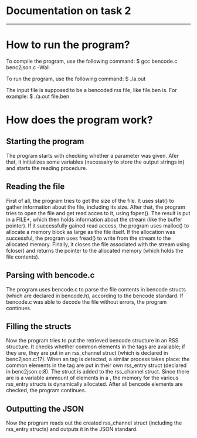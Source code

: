 # Documentation on task 2
-------------------------
# How to run the program?

To compile the program, use the following command:
$ gcc bencode.c benc2json.c -Wall

To run the program, use the following command:
$ ./a.out <inputfile>

The input file is supposed to be a bencoded rss file, like file.ben is. For example:
$ ./a.out file.ben

# How does the program work?
## Starting the program
The program starts with checking whether a parameter was given. Afer that, it initializes some variables (necessairy to store the output strings in) and starts the reading procedure.

## Reading the file
First of all, the program tries to get the size of the file. It uses stat() to gather information about the file, including its size. After that, the program tries to open the file and get read acces to it, using fopen(). The result is put in a FILE*, which then holds information about the stream (like the buffer pointer). If it successfully gained read access, the program uses malloc() to allocate a memory block as large as the file itself. If the allocation was successful, the program uses fread() to write from the stream to the allocated memory. Finally, it closes the file associated with the stream using fclose() and returns the pointer to the allocated memory (which holds the file contents).

## Parsing with bencode.c
The program uses bencode.c to parse the file contents in bencode structs (which are declared in bencode.h), according to the bencode standard. If bencode.c was able to decode the file without errors, the program continues.  

## Filling the structs
Now the program tries to put the retrieved bencode structure in an RSS structure. It checks whether common elements in the <CHANNEL> tags are available; if they are, they are put in an rss_channel struct (which is declared in benc2json.c:17). When an <ITEM> tag is detected, a similar process takes place: the common elements in the <ITEM> tag are put in their own rss_entry struct (declared in benc2json.c:8). The struct is added to the rss_channel struct. Since there are is a variable ammount of <ITEM> elements in a <CHANNEL>, the memory for the various rss_entry structs is dynamically allocated. After all bencode elements are checked, the program continues. 

## Outputting the JSON
Now the program reads out the created rss_channel struct (including the rss_entry structs) and outputs it in the JSON standard.
